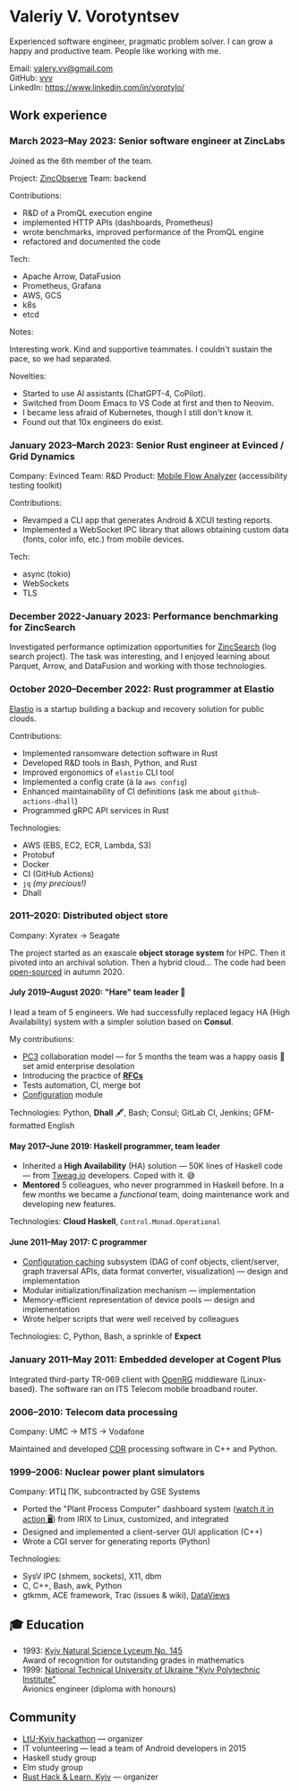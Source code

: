 # Valeriy V. Vorotyntsev

Experienced software engineer, pragmatic problem solver.  I can grow a happy and productive team.  People like working with me.

Email: valery.vv@gmail.com \
GitHub: [vvv](https://github.com/vvv) \
LinkedIn: https://www.linkedin.com/in/vorotylo/

## Work experience

### March 2023–May 2023: Senior software engineer at ZincLabs

Joined as the 6th member of the team.

Project: [ZincObserve]
Team: backend

[ZincObserve]: https://github.com/zinclabs/zincobserve

Contributions:

- R&D of a PromQL execution engine
- implemented HTTP APIs (dashboards, Prometheus)
- wrote benchmarks, improved performance of the PromQL engine
- refactored and documented the code

Tech:

- Apache Arrow, DataFusion
- Prometheus, Grafana
- AWS, GCS
- k8s
- etcd

Notes:

Interesting work. Kind and supportive teammates.
I couldn't sustain the pace, so we had separated.

Novelties:

- Started to use AI assistants (ChatGPT-4, CoPilot).
- Switched from Doom Emacs to VS Code at first and then to Neovim.
- I became less afraid of Kubernetes, though I still don't know it.
- Found out that 10x engineers do exist.

### January 2023–March 2023: Senior Rust engineer at Evinced / Grid Dynamics

Company: Evinced
Team: R&D
Product: [Mobile Flow Analyzer][MFA] (accessibility testing toolkit)

[MFA]: https://www.evinced.com/products/flow-analyzer-for-mobile

Contributions:

- Revamped a CLI app that generates Android & XCUI testing reports.
- Implemented a WebSocket IPC library that allows obtaining custom data (fonts, color info, etc.) from mobile devices.

Tech:

- async (tokio)
- WebSockets
- TLS

### December 2022-January 2023: Performance benchmarking for ZincSearch

Investigated performance optimization opportunities for [ZincSearch](https://github.com/zinclabs/zinc-observe) (log search project).
The task was interesting, and I enjoyed learning about Parquet, Arrow, and DataFusion and working with those technologies.

### October 2020–December 2022: Rust programmer at Elastio

[Elastio] is a startup building a backup and recovery solution for public clouds.

Contributions:

- Implemented ransomware detection software in Rust
- Developed R&D tools in Bash, Python, and Rust
- Improved ergonomics of `elastio` CLI tool
- Implemented a config crate (à la `aws config`)
- Enhanced maintainability of CI definitions (ask me about `github-actions-dhall`)
- Programmed gRPC API services in Rust

Technologies:

- AWS (EBS, EC2, ECR, Lambda, S3)
- Protobuf
- Docker
- CI (GitHub Actions)
- `jq` _(my precious!)_
- Dhall

[Elastio]: https://elastio.com/

### 2011–2020: Distributed object store

Company: Xyratex → Seagate

The project started as an exascale **object storage system** for HPC.  Then it pivoted into an archival solution.  Then a hybrid cloud...  The code had been [open-sourced][cortx-motr] in autumn 2020.

[cortx-motr]: https://github.com/Seagate/cortx-motr

#### July 2019–August 2020: "Hare" team leader :rabbit:

I lead a team of 5 engineers.  We had successfully replaced legacy HA (High Availability) system with a simpler solution based on **Consul**.

My contributions:
* [PC3][] collaboration model — for 5 months the team was a happy oasis :palm_tree: set amid enterprise desolation
* Introducing the practice of **[RFCs][]**
* Tests automation, CI, merge bot
* [Configuration][`cfgen`] module

Technologies: Python, **Dhall** 🖋, Bash; Consul; GitLab CI, Jenkins; GFM-formatted English

[`cfgen`]: https://github.com/Seagate/cortx-hare/tree/929c0ca4f9a6e79ddc3d7cf5451d5f9c7293814b/cfgen
[PC3]: https://github.com/Seagate/cortx-hare/blob/929c0ca4f9a6e79ddc3d7cf5451d5f9c7293814b/rfc/9/README.md
[RFCs]: https://github.com/Seagate/cortx-hare/tree/929c0ca4f9a6e79ddc3d7cf5451d5f9c7293814b/rfc

#### May 2017–June 2019: Haskell programmer, team leader

* Inherited a **High Availability** (HA) solution — 50K lines of Haskell code — from [Tweag.io][] developers.  Coped with it. :sweat_smile:
* **Mentored** 5 colleagues, who never programmed in Haskell before.  In a few months we became a _functional_ team, doing maintenance work and developing new features.

Technologies: **Cloud Haskell**, `Control.Monad.Operational`

[Tweag.io]: https://www.tweag.io/

#### June 2011–May 2017: C programmer

* [Configuration caching][confc] subsystem (DAG of conf objects, client/server, graph traversal APIs, data format converter, visualization) — design and implementation
* Modular initialization/finalization mechanism — implementation
* Memory-efficient representation of device pools — design and implementation
* Wrote helper scripts that were well received by colleagues

Technologies: C, Python, Bash, a sprinkle of **Expect**

[confc]: https://github.com/Seagate/cortx-motr/tree/81793c00bed8d8b60d2fe0e58a3640648e5e3eca/conf

### January 2011–May 2011: Embedded developer at Cogent Plus

Integrated third-party TR-069 client with [OpenRG](https://web.archive.org/web/20110515113200/http://www.jungo.com/openrg/pr_openrg.html) middleware (Linux-based).  The software ran on ITS Telecom mobile broadband router.

### 2006–2010: Telecom data processing

Company: UMC → MTS → Vodafone

Maintained and developed [CDR](https://en.wikipedia.org/wiki/Call_detail_record) processing software in C++ and Python.

### 1999–2006: Nuclear power plant simulators

Company: ИТЦ ПК, subcontracted by GSE Systems

* Ported the "Plant Process Computer" dashboard system ([watch it in action :desktop_computer:](https://www.youtube.com/watch?v=L_WoXBLTCLs&t=51s)) from IRIX to Linux, customized, and integrated
* Designed and implemented a client-server GUI application (C++)
* Wrote a CGI server for generating reports (Python)

Technologies:
- SysV IPC (shmem, sockets), X11, dbm
- C, C++, Bash, awk, Python
- gtkmm, ACE framework, Trac (issues & wiki), [DataViews](https://www.prs.de/dataviews%E2%84%A2)

## :mortar_board: Education

* 1993: [Kyiv Natural Science Lyceum No. 145](https://en.wikipedia.org/wiki/Kyiv_Natural_Science_Lyceum_No._145)<br/>
  Award of recognition for outstanding grades in mathematics
* 1999: [National Technical University of Ukraine "Kyiv Polytechnic Institute"](https://en.wikipedia.org/wiki/Igor_Sikorsky_Kyiv_Polytechnic_Institute)<br/>
  Avionics engineer (diploma with honours)

## Community

* [LtU-Kyiv hackathon](https://wiki.haskell.org/LtU-Kiev/Hackathon) — organizer
* IT volunteering — lead a team of Android developers in 2015
* Haskell study group
* Elm study group
* [Rust Hack & Learn, Kyiv](https://kyivlambda.com/rust-hack-and-learn/README_en) — organizer
